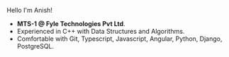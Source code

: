 Hello I'm Anish! 
- <b>MTS-1 @ Fyle Technologies Pvt Ltd</b>.
- Experienced in C++ with Data Structures and Algorithms.
- Comfortable with Git, Typescript, Javascript, Angular, Python, Django, PostgreSQL.
